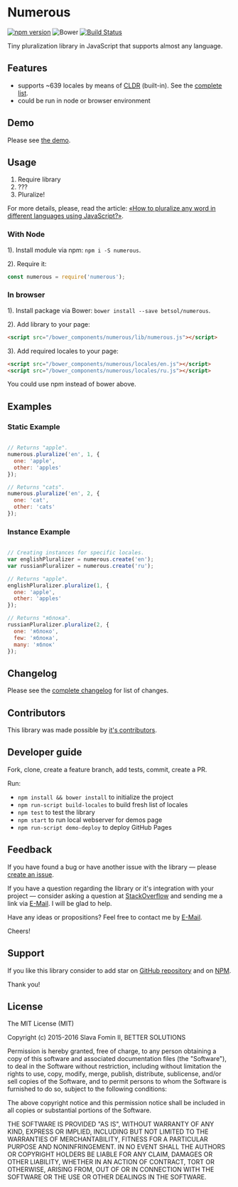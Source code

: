 # Numerous

[![npm version](https://badge.fury.io/js/numerous.svg)][repo-npm]
![Bower](https://img.shields.io/bower/v/numerous.svg)
[![Build Status](https://travis-ci.org/betsol/numerous.svg)](https://travis-ci.org/betsol/numerous)


Tiny pluralization library in JavaScript that supports almost any language.


## Features

- supports ~639 locales by means of [CLDR][lib-cldr] (built-in). See the [complete list][locales].
- could be run in node or browser environment


## Demo

Please see [the demo][site].


## Usage

1. Require library
2. ???
3. Pluralize!

For more details, please, read the article:
[«How to pluralize any word in different languages using JavaScript?»][article].


### With Node

1). Install module via npm: `npm i -S numerous`.

2). Require it:

```js
const numerous = require('numerous');
```


### In browser

1). Install package via Bower: `bower install --save betsol/numerous`.

2). Add library to your page: 

```html
<script src="/bower_components/numerous/lib/numerous.js"></script>
```

3). Add required locales to your page:

```html
<script src="/bower_components/numerous/locales/en.js"></script>
<script src="/bower_components/numerous/locales/ru.js"></script>
```

You could use npm instead of bower above.


## Examples

### Static Example

```js

// Returns "apple".
numerous.pluralize('en', 1, {
  one: 'apple',
  other: 'apples'
});

// Returns "cats".
numerous.pluralize('en', 2, {
  one: 'cat',
  other: 'cats'
});

```

### Instance Example

```js

// Creating instances for specific locales.
var englishPluralizer = numerous.create('en');
var russianPluralizer = numerous.create('ru');

// Returns "apple".
englishPluralizer.pluralize(1, {
  one: 'apple',
  other: 'apples'
});

// Returns "яблока".
russianPluralizer.pluralize(2, {
  one: 'яблоко',
  few: 'яблока',
  many: 'яблок'
});

```


## Changelog

Please see the [complete changelog][changelog] for list of changes.


## Contributors

This library was made possible by [it's contributors][contributors].


## Developer guide

Fork, clone, create a feature branch, add tests, commit, create a PR.

Run:

- `npm install && bower install` to initialize the project
- `npm run-script build-locales` to build fresh list of locales
- `npm test` to test the library
- `npm start` to run local webserver for demos page
- `npm run-script demo-deploy` to deploy GitHub Pages


## Feedback

If you have found a bug or have another issue with the library —
please [create an issue][new-issue].

If you have a question regarding the library or it's integration with your project —
consider asking a question at [StackOverflow][so-ask] and sending me a
link via [E-Mail][email]. I will be glad to help.

Have any ideas or propositions? Feel free to contact me by [E-Mail][email].

Cheers!


## Support

If you like this library consider to add star on [GitHub repository][repo-gh]
and on [NPM][repo-npm].

Thank you!


## License

The MIT License (MIT)

Copyright (c) 2015-2016 Slava Fomin II, BETTER SOLUTIONS

Permission is hereby granted, free of charge, to any person obtaining a copy
of this software and associated documentation files (the "Software"), to deal
in the Software without restriction, including without limitation the rights
to use, copy, modify, merge, publish, distribute, sublicense, and/or sell
copies of the Software, and to permit persons to whom the Software is
furnished to do so, subject to the following conditions:

The above copyright notice and this permission notice shall be included in
all copies or substantial portions of the Software.

THE SOFTWARE IS PROVIDED "AS IS", WITHOUT WARRANTY OF ANY KIND, EXPRESS OR
IMPLIED, INCLUDING BUT NOT LIMITED TO THE WARRANTIES OF MERCHANTABILITY,
FITNESS FOR A PARTICULAR PURPOSE AND NONINFRINGEMENT. IN NO EVENT SHALL THE
AUTHORS OR COPYRIGHT HOLDERS BE LIABLE FOR ANY CLAIM, DAMAGES OR OTHER
LIABILITY, WHETHER IN AN ACTION OF CONTRACT, TORT OR OTHERWISE, ARISING FROM,
OUT OF OR IN CONNECTION WITH THE SOFTWARE OR THE USE OR OTHER DEALINGS IN
THE SOFTWARE.


  [changelog]: changelog.md
  [contributors]: https://github.com/betsol/numerous/graphs/contributors
  [so-ask]: http://stackoverflow.com/questions/ask?tags=node.js
  [email]: mailto:s.fomin@betsol.ru
  [new-issue]: https://github.com/betsol/numerous/issues/new
  [locales]: docs/locales.md
  [lib-cldr]: https://github.com/papandreou/node-cldr
  [repo-gh]: https://github.com/betsol/numerous
  [repo-npm]: https://www.npmjs.com/package/numerous
  [site]: http://betsol.github.io/numerous/
  [article]: https://gist.github.com/slavafomin/f2e5259cab17d55af5d9fa4c2c2baa08
